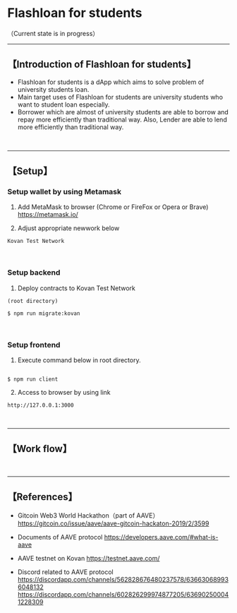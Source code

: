 # Flashloan for students
（Current state is in progress）

***
## 【Introduction of Flashloan for students】
- Flashloan for students is a dApp which aims to solve problem of university students loan.
- Main target uses of Flashloan for students are university students who want to student loan especially.
- Borrower which are almost of university students are able to borrow and repay more efficiently than traditional way.
  Also, Lender are able to lend more efficiently than traditional way.


&nbsp;


***

## 【Setup】
### Setup wallet by using Metamask
1. Add MetaMask to browser (Chrome or FireFox or Opera or Brave)    
https://metamask.io/  


2. Adjust appropriate newwork below 
```
Kovan Test Network

```

&nbsp;


### Setup backend
1. Deploy contracts to Kovan Test Network
```
(root directory)

$ npm run migrate:kovan
```

&nbsp;


### Setup frontend
1. Execute command below in root directory.
```

$ npm run client
```

2. Access to browser by using link 
```
http://127.0.0.1:3000
```

&nbsp;

***


## 【Work flow】

&nbsp;

***

## 【References】
- Gitcoin Web3 World Hackathon（part of AAVE）
https://gitcoin.co/issue/aave/aave-gitcoin-hackaton-2019/2/3599

- Documents of AAVE protocol
https://developers.aave.com/#what-is-aave

- AAVE testnet on Kovan
https://testnet.aave.com/

- Discord related to AAVE protocol
https://discordapp.com/channels/562828676480237578/636630689936048132
https://discordapp.com/channels/602826299974877205/636902500041228309
